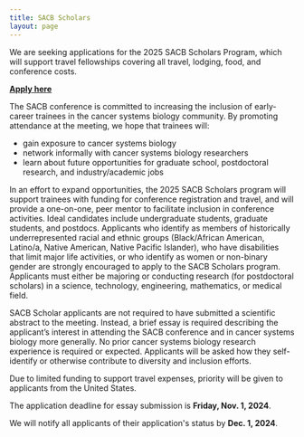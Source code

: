 ```yaml
---
title: SACB Scholars
layout: page
---
```


We are seeking applications for the 2025 SACB Scholars Program, which will support travel fellowships covering all travel, lodging, food, and conference costs.

**[Apply here](https://docs.google.com/forms/d/1TdMLVCdFDXc2Mt2SIGTuo3BPd-LrlujiinbvCdxLozc/edit)**

The SACB conference is committed to increasing the inclusion of early-career trainees in the cancer systems biology community. By promoting attendance at the meeting, we hope that trainees will:

+ gain exposure to cancer systems biology
+ network informally with cancer systems biology researchers
+ learn about future opportunities for graduate school, postdoctoral research, and industry/academic jobs

In an effort to expand opportunities, the 2025 SACB Scholars program will support trainees with funding for conference registration and travel, and will provide a one-on-one, peer mentor to facilitate inclusion in conference activities. Ideal candidates include undergraduate students, graduate students, and postdocs. Applicants who identify as members of historically underrepresented racial and ethnic groups (Black/African American, Latino/a, Native American, Native Pacific Islander), who have disabilities that limit major life activities, or who identify as women or non-binary gender are strongly encouraged to apply to the SACB Scholars program. Applicants must either be majoring or conducting research (for postdoctoral scholars) in a science, technology, engineering, mathematics, or medical field.

SACB Scholar applicants are not required to have submitted a scientific abstract to the meeting. Instead, a brief essay is required describing the applicant’s interest in attending the SACB conference and in cancer systems biology more generally. No prior cancer systems biology research experience is required or expected. Applicants will be asked how they self-identify or otherwise contribute to diversity and inclusion efforts.

Due to limited funding to support travel expenses, priority will be given to applicants from the United States.

The application deadline for essay submission is **Friday, Nov. 1, 2024**.

We will notify all applicants of their application's status by **Dec. 1, 2024**.
